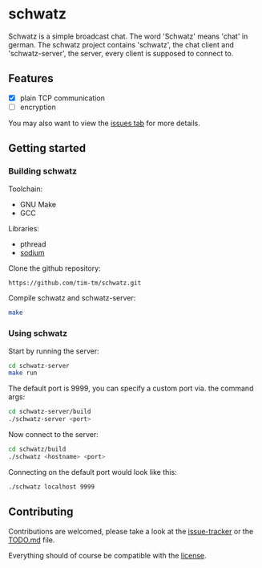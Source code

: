 # schwatz

Schwatz is a simple broadcast chat.
The word 'Schwatz' means 'chat' in german.
The schwatz project contains 'schwatz', the chat client and 'schwatz-server', the server, every client is supposed to connect to.

## Features

- [x] plain TCP communication
- [ ] encryption

You may also want to view the [issues tab](https://github.com/tim-tm/schwatz/issues) for more details.

## Getting started

### Building schwatz

Toolchain:
- GNU Make
- GCC

Libraries:
- pthread
- [sodium](https://doc.libsodium.org/)

Clone the github repository:
```sh
https://github.com/tim-tm/schwatz.git
```

Compile schwatz and schwatz-server:
```sh
make
```

### Using schwatz

Start by running the server:
```sh
cd schwatz-server
make run
```

The default port is 9999, you can specify a custom port via. the command args:
```sh
cd schwatz-server/build
./schwatz-server <port>
```

Now connect to the server:
```sh
cd schwatz/build
./schwatz <hostname> <port>
```

Connecting on the default port would look like this:
```sh
./schwatz localhost 9999
```

## Contributing

Contributions are welcomed, please take a look at the [issue-tracker](https://github.com/tim-tm/schwatz/issues) or 
the [TODO.md](https://github.com/tim-tm/schwatz/blob/main/TODO.md) file.

Everything should of course be compatible with the [license](https://github.com/tim-tm/schwatz/blob/main/LICENSE).

